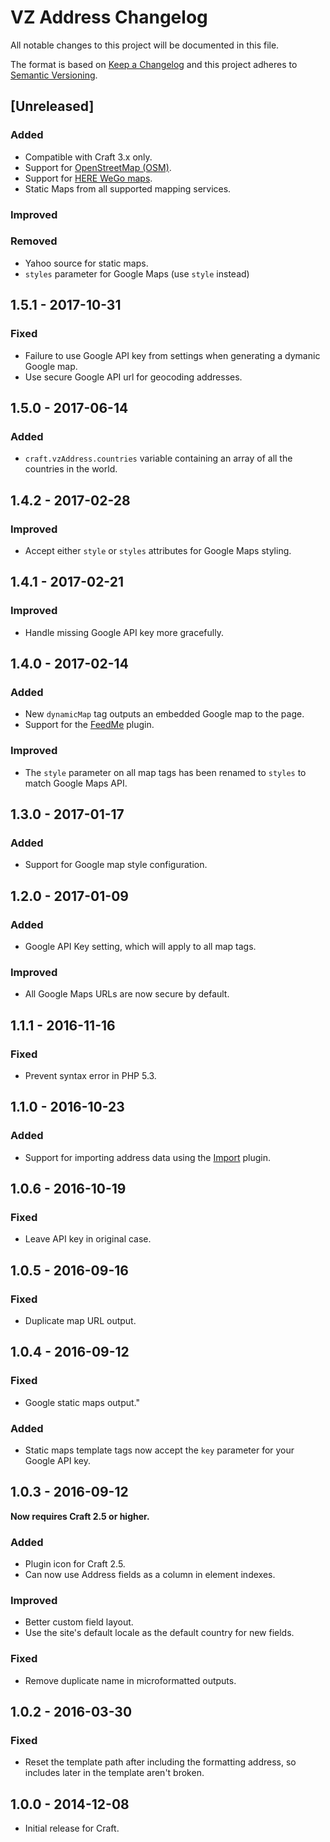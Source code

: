 # VZ Address Changelog

All notable changes to this project will be documented in this file.

The format is based on [Keep a Changelog](http://keepachangelog.com/) and this project adheres to [Semantic Versioning](http://semver.org/).

## [Unreleased]
### Added
- Compatible with Craft 3.x only.
- Support for [OpenStreetMap (OSM)](http://www.openstreetmap.org).
- Support for [HERE WeGo maps](https://wego.here.com).
- Static Maps from all supported mapping services.

### Improved

### Removed
- Yahoo source for static maps.
- `styles` parameter for Google Maps (use `style` instead)

## 1.5.1 - 2017-10-31
### Fixed
- Failure to use Google API key from settings when generating a dymanic Google map.
- Use secure Google API url for geocoding addresses.

## 1.5.0 - 2017-06-14
### Added
- `craft.vzAddress.countries` variable containing an array of all the countries in the world.

## 1.4.2 - 2017-02-28
### Improved
- Accept either `style` or `styles` attributes for Google Maps styling.

## 1.4.1 - 2017-02-21
### Improved
- Handle missing Google API key more gracefully.

## 1.4.0 - 2017-02-14
### Added
- New `dynamicMap` tag outputs an embedded Google map to the page.
- Support for the [FeedMe](https://github.com/engram-design/FeedMe) plugin.

### Improved
- The `style` parameter on all map tags has been renamed to `styles` to match Google Maps API.

## 1.3.0 - 2017-01-17
### Added
- Support for Google map style configuration.

## 1.2.0 - 2017-01-09
### Added
- Google API Key setting, which will apply to all map tags.

### Improved
- All Google Maps URLs are now secure by default.

## 1.1.1 - 2016-11-16
### Fixed
- Prevent syntax error in PHP 5.3.

## 1.1.0 - 2016-10-23
### Added
- Support for importing address data using the [Import](https://github.com/boboldehampsink/import) plugin.

## 1.0.6 - 2016-10-19
### Fixed
- Leave API key in original case.

## 1.0.5 - 2016-09-16
### Fixed
- Duplicate map URL output.

## 1.0.4 - 2016-09-12
### Fixed
- Google static maps output."

### Added
- Static maps template tags now accept the `key` parameter for your Google API key.

## 1.0.3 - 2016-09-12
**Now requires Craft 2.5 or higher.**

### Added
- Plugin icon for Craft 2.5.
- Can now use Address fields as a column in element indexes.

### Improved
- Better custom field layout.
- Use the site's default locale as the default country for new fields.

### Fixed
- Remove duplicate name in microformatted outputs.

## 1.0.2 - 2016-03-30
### Fixed
- Reset the template path after including the formatting address, so includes later in the template aren't broken.

## 1.0.0 - 2014-12-08
- Initial release for Craft.